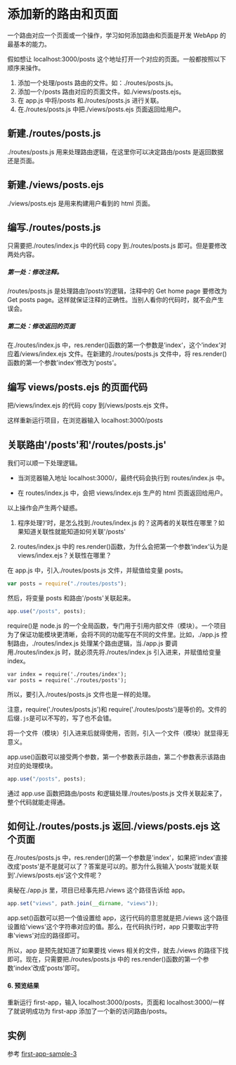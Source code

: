# 添加新的路由和页面

一个路由对应一个页面或一个操作，学习如何添加路由和页面是开发 WebApp 的最基本的能力。

假如想让 localhost:3000/posts 这个地址打开一个对应的页面。一般都按照以下顺序来操作。

1. 添加一个处理/posts 路由的文件。如：./routes/posts.js。
1. 添加一个/posts 路由对应的页面文件。如./views/posts.ejs。
1. 在 app.js 中将/posts 和./routes/posts.js 进行关联。
1. 在./routes/posts.js 中把./views/posts.ejs 页面返回给用户。

## 新建./routes/posts.js

./routes/posts.js 用来处理路由逻辑，在这里你可以决定路由/posts 是返回数据还是页面。

## 新建./views/posts.ejs

./views/posts.ejs 是用来构建用户看到的 html 页面。

## 编写./routes/posts.js

只需要把./routes/index.js 中的代码 copy 到./routes/posts.js 即可。但是要修改两处内容。

##### 第一处：修改注释。

/routes/posts.js 是处理路由’/posts‘的逻辑，注释中的 Get home page 要修改为 Get posts page。这样就保证注释的正确性。当别人看你的代码时，就不会产生误会。

##### 第二处：修改返回的页面

在./routes/index.js 中，res.render\(\)函数的第一个参数是’index‘，这个’index‘对应着/views/index.ejs 文件。在新建的./routes/posts.js 文件中，将 res.render\(\)函数的第一个参数'index'修改为'posts'。

## 编写 views/posts.ejs 的页面代码

把/views/index.ejs 的代码 copy 到/views/posts.ejs 文件。

这样重新运行项目，在浏览器输入 localhost:3000/posts

## 关联路由'/posts'和'/routes/posts.js'

我们可以顺一下处理逻辑。

- 当浏览器输入地址 localhost:3000/，最终代码会执行到 routes/index.js 中。

- 在 routes/index.js 中，会把 views/index.ejs 生产的 html 页面返回给用户。

以上操作会产生两个疑惑。

1. 程序处理’/‘时，是怎么找到./routes/index.js 的？这两者的关联性在哪里？如果知道关联性就能知道如何关联'/posts'

1. routes/index.js 中的 res.render\(\)函数，为什么会把第一个参数‘index’认为是 views/index.ejs？关联性在哪里？

在 app.js 中，引入./routes/posts.js 文件，并赋值给变量 posts。

```javascript
var posts = require("./routes/posts");
```

然后，将变量 posts 和路由'/posts'关联起来。

```javascript
app.use("/posts", posts);
```

require\(\)是 node.js 的一个全局函数，专门用于引用内部文件（模块）。一个项目为了保证功能模块更清晰，会将不同的功能写在不同的文件里。比如，./app.js 控制路由，./routes/index.js 处理某个路由逻辑，当./app.js 要调用./routes/index.js 时，就必须先将./routes/index.js 引入进来，并赋值给变量 index。

```
var index = require('./routes/index');
var posts = require('./routes/posts');
```

所以，要引入./routes/posts.js 文件也是一样的处理。

注意，require\('./routes/posts.js'\)和 require\('./routes/posts'\)是等价的。文件的后缀`.js`是可以不写的，写了也不会错。

将一个文件（模块）引入进来后就得使用，否则，引入一个文件（模块）就显得无意义。

app.use\(\)函数可以接受两个参数，第一个参数表示路由，第二个参数表示该路由对应的处理模块。

```javascript
app.use("/posts", posts);
```

通过 app.use 函数把路由/posts 和逻辑处理./routes/posts.js 文件关联起来了，整个代码就能走得通。

## 如何让./routes/posts.js 返回./views/posts.ejs 这个页面

在./routes/posts.js 中，res.render\(\)的第一个参数是'index'，如果把'index'直接改成'posts'是不是就可以了？答案是可以的。那为什么我输入'posts'就能关联到'./views/posts.ejs'这个文件呢？

奥秘在./app.js 里，项目已经事先把./views 这个路径告诉给 app。

```javascript
app.set("views", path.join(__dirname, "views"));
```

app.set\(\)函数可以把一个值设置给 app，这行代码的意思就是把./views 这个路径设置给'views'这个字符串对应的值。那么，在代码执行时，app 只要取出字符串'views'对应的路径即可。

所以，app 是预先就知道了如果要找 views 相关的文件，就去./views 的路径下找即可。现在，只需要把./routes/posts.js 中的 res.render\(\)函数的第一个参数'index'改成'posts'即可。

#### 6. 预览结果

重新运行 first-app，输入 localhost:3000/posts，页面和 localhost:3000/一样了就说明成功为 first-app 添加了一个新的访问路由/posts。

## 实例

参考 [first-app-sample-3](https://github.com/xugy0926/learn-webapp-sample/tree/master/first-app-sample-3)
